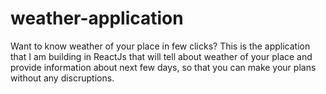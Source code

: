 # weather-application
Want to know weather of your place in few clicks? This is the application that I am building in ReactJs that will tell about weather of your place and provide information about next few days, so that you can make your plans without any discruptions.
